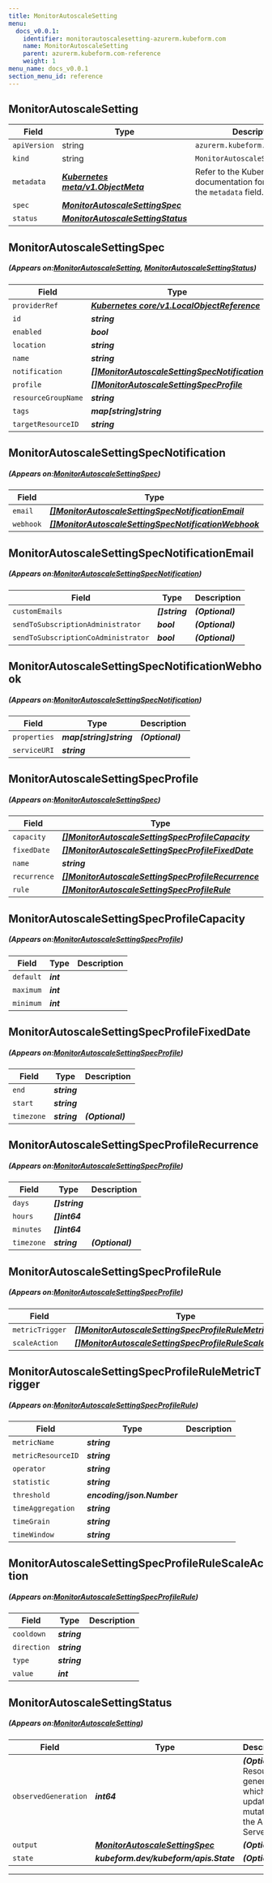 ```yaml
---
title: MonitorAutoscaleSetting
menu:
  docs_v0.0.1:
    identifier: monitorautoscalesetting-azurerm.kubeform.com
    name: MonitorAutoscaleSetting
    parent: azurerm.kubeform.com-reference
    weight: 1
menu_name: docs_v0.0.1
section_menu_id: reference
---
```


## MonitorAutoscaleSetting
| Field | Type | Description |
| ------ | ----- | ----------- |
| `apiVersion` | string | `azurerm.kubeform.com/v1alpha1` |
|    `kind` | string | `MonitorAutoscaleSetting` |
| `metadata` | ***[Kubernetes meta/v1.ObjectMeta](https://kubernetes.io/docs/reference/generated/kubernetes-api/v1.13/#objectmeta-v1-meta)***|Refer to the Kubernetes API documentation for the fields of the `metadata` field.|
| `spec` | ***[MonitorAutoscaleSettingSpec](#MonitorAutoscaleSettingSpec)***||
| `status` | ***[MonitorAutoscaleSettingStatus](#MonitorAutoscaleSettingStatus)***||
## MonitorAutoscaleSettingSpec
##### (Appears on:[MonitorAutoscaleSetting](#MonitorAutoscaleSetting), [MonitorAutoscaleSettingStatus](#MonitorAutoscaleSettingStatus))
| Field | Type | Description |
| ------ | ----- | ----------- |
| `providerRef` | ***[Kubernetes core/v1.LocalObjectReference](https://kubernetes.io/docs/reference/generated/kubernetes-api/v1.13/#localobjectreference-v1-core)***||
| `id` | ***string***||
| `enabled` | ***bool***| ***(Optional)*** |
| `location` | ***string***||
| `name` | ***string***||
| `notification` | ***[[]MonitorAutoscaleSettingSpecNotification](#MonitorAutoscaleSettingSpecNotification)***| ***(Optional)*** |
| `profile` | ***[[]MonitorAutoscaleSettingSpecProfile](#MonitorAutoscaleSettingSpecProfile)***||
| `resourceGroupName` | ***string***||
| `tags` | ***map[string]string***| ***(Optional)*** |
| `targetResourceID` | ***string***||
## MonitorAutoscaleSettingSpecNotification
##### (Appears on:[MonitorAutoscaleSettingSpec](#MonitorAutoscaleSettingSpec))
| Field | Type | Description |
| ------ | ----- | ----------- |
| `email` | ***[[]MonitorAutoscaleSettingSpecNotificationEmail](#MonitorAutoscaleSettingSpecNotificationEmail)***| ***(Optional)*** |
| `webhook` | ***[[]MonitorAutoscaleSettingSpecNotificationWebhook](#MonitorAutoscaleSettingSpecNotificationWebhook)***| ***(Optional)*** |
## MonitorAutoscaleSettingSpecNotificationEmail
##### (Appears on:[MonitorAutoscaleSettingSpecNotification](#MonitorAutoscaleSettingSpecNotification))
| Field | Type | Description |
| ------ | ----- | ----------- |
| `customEmails` | ***[]string***| ***(Optional)*** |
| `sendToSubscriptionAdministrator` | ***bool***| ***(Optional)*** |
| `sendToSubscriptionCoAdministrator` | ***bool***| ***(Optional)*** |
## MonitorAutoscaleSettingSpecNotificationWebhook
##### (Appears on:[MonitorAutoscaleSettingSpecNotification](#MonitorAutoscaleSettingSpecNotification))
| Field | Type | Description |
| ------ | ----- | ----------- |
| `properties` | ***map[string]string***| ***(Optional)*** |
| `serviceURI` | ***string***||
## MonitorAutoscaleSettingSpecProfile
##### (Appears on:[MonitorAutoscaleSettingSpec](#MonitorAutoscaleSettingSpec))
| Field | Type | Description |
| ------ | ----- | ----------- |
| `capacity` | ***[[]MonitorAutoscaleSettingSpecProfileCapacity](#MonitorAutoscaleSettingSpecProfileCapacity)***||
| `fixedDate` | ***[[]MonitorAutoscaleSettingSpecProfileFixedDate](#MonitorAutoscaleSettingSpecProfileFixedDate)***| ***(Optional)*** |
| `name` | ***string***||
| `recurrence` | ***[[]MonitorAutoscaleSettingSpecProfileRecurrence](#MonitorAutoscaleSettingSpecProfileRecurrence)***| ***(Optional)*** |
| `rule` | ***[[]MonitorAutoscaleSettingSpecProfileRule](#MonitorAutoscaleSettingSpecProfileRule)***| ***(Optional)*** |
## MonitorAutoscaleSettingSpecProfileCapacity
##### (Appears on:[MonitorAutoscaleSettingSpecProfile](#MonitorAutoscaleSettingSpecProfile))
| Field | Type | Description |
| ------ | ----- | ----------- |
| `default` | ***int***||
| `maximum` | ***int***||
| `minimum` | ***int***||
## MonitorAutoscaleSettingSpecProfileFixedDate
##### (Appears on:[MonitorAutoscaleSettingSpecProfile](#MonitorAutoscaleSettingSpecProfile))
| Field | Type | Description |
| ------ | ----- | ----------- |
| `end` | ***string***||
| `start` | ***string***||
| `timezone` | ***string***| ***(Optional)*** |
## MonitorAutoscaleSettingSpecProfileRecurrence
##### (Appears on:[MonitorAutoscaleSettingSpecProfile](#MonitorAutoscaleSettingSpecProfile))
| Field | Type | Description |
| ------ | ----- | ----------- |
| `days` | ***[]string***||
| `hours` | ***[]int64***||
| `minutes` | ***[]int64***||
| `timezone` | ***string***| ***(Optional)*** |
## MonitorAutoscaleSettingSpecProfileRule
##### (Appears on:[MonitorAutoscaleSettingSpecProfile](#MonitorAutoscaleSettingSpecProfile))
| Field | Type | Description |
| ------ | ----- | ----------- |
| `metricTrigger` | ***[[]MonitorAutoscaleSettingSpecProfileRuleMetricTrigger](#MonitorAutoscaleSettingSpecProfileRuleMetricTrigger)***||
| `scaleAction` | ***[[]MonitorAutoscaleSettingSpecProfileRuleScaleAction](#MonitorAutoscaleSettingSpecProfileRuleScaleAction)***||
## MonitorAutoscaleSettingSpecProfileRuleMetricTrigger
##### (Appears on:[MonitorAutoscaleSettingSpecProfileRule](#MonitorAutoscaleSettingSpecProfileRule))
| Field | Type | Description |
| ------ | ----- | ----------- |
| `metricName` | ***string***||
| `metricResourceID` | ***string***||
| `operator` | ***string***||
| `statistic` | ***string***||
| `threshold` | ***encoding/json.Number***||
| `timeAggregation` | ***string***||
| `timeGrain` | ***string***||
| `timeWindow` | ***string***||
## MonitorAutoscaleSettingSpecProfileRuleScaleAction
##### (Appears on:[MonitorAutoscaleSettingSpecProfileRule](#MonitorAutoscaleSettingSpecProfileRule))
| Field | Type | Description |
| ------ | ----- | ----------- |
| `cooldown` | ***string***||
| `direction` | ***string***||
| `type` | ***string***||
| `value` | ***int***||
## MonitorAutoscaleSettingStatus
##### (Appears on:[MonitorAutoscaleSetting](#MonitorAutoscaleSetting))
| Field | Type | Description |
| ------ | ----- | ----------- |
| `observedGeneration` | ***int64***| ***(Optional)*** Resource generation, which is updated on mutation by the API Server.|
| `output` | ***[MonitorAutoscaleSettingSpec](#MonitorAutoscaleSettingSpec)***| ***(Optional)*** |
| `state` | ***kubeform.dev/kubeform/apis.State***| ***(Optional)*** |
---
